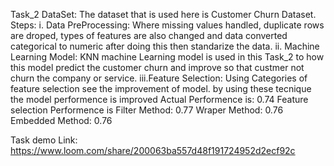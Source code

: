 Task_2
DataSet: The dataset that is used here is Customer Churn Dataset.
Steps: 
	i. Data PreProcessing: Where missing values handled, duplicate rows are droped, types of features are also changed and  data converted categorical to numeric after doing this then standarize the data.
 	ii. Machine Learning Model: KNN machine Learning model is used in this Task_2 to how this model predict the customer churn and improve so that custmer not churn the company or service.
	iii.Feature Selection: Using Categories of feature selection see the improvement of model. by using these tecnique the model performence is improved 
 		Actual Performence is: 0.74
	 	Feature selection Performence is
	 		Filter Method: 0.77
			Wraper Method: 0.76
	 		Embedded Method: 0.76

Task demo Link: https://www.loom.com/share/200063ba557d48f191724952d2ecf92c
